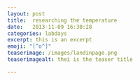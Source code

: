 ```yaml
---
layout: post
title:  researching the temperature
date:   2013-11-09 16:30:28  
categories: labdays
excerpt: this is an excerpt
emoji: "[^o^]"
teaserimage: /images/landinpage.png
teaserimagealt: thei is the teaser title

---
```


